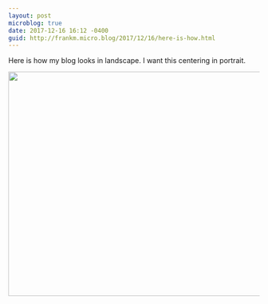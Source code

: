 ```yaml
---
layout: post
microblog: true
date: 2017-12-16 16:12 -0400
guid: http://frankm.micro.blog/2017/12/16/here-is-how.html
---
```

Here is how my blog looks in landscape. I want this centering in portrait.  

<img src="http://frankmcpherson.blog/uploads/2017/a3f7de8a22.jpg" width="600" height="450" />
